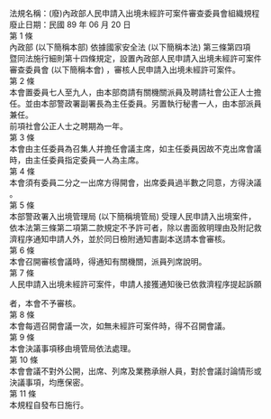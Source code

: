 法規名稱：(廢)內政部人民申請入出境未經許可案件審查委員會組織規程  
廢止日期：民國 89 年 06 月 20 日  
第 1 條  
內政部 (以下簡稱本部) 依據國家安全法 (以下簡稱本法) 第三條第四項  
暨同法施行細則第十四條規定，設置內政部人民申請入出境未經許可案件  
審查委員會 (以下簡稱本會) ，審核人民申請入出境未經許可案件。  
第 2 條  
本會置委員七人至九人，由本部商請有關機關派員及聘請社會公正人士擔  
任。並由本部警政署副署長為主任委員。另置執行秘書一人，由本部派員  
兼任。  
前項社會公正人士之聘期為一年。  
第 3 條  
本會由主任委員為召集人并擔任會議主席，如主任委員因故不克出席會議  
時，由主任委員指定委員一人為主席。  
第 4 條  
本會須有委員二分之一出席方得開會，出席委員過半數之同意，方得決議  
。  
第 5 條  
本部警政署入出境管理局 (以下簡稱境管局) 受理人民申請入出境案件，  
依本法第三條第二項第二款規定不予許可者，除以書面敘明理由及附記救  
濟程序通知申請人外，並於同日檢附通知書副本送請本會審核。  
第 6 條  
本會召開審核會議時，得通知有關機關，派員列席說明。  
第 7 條  
人民申請入出境未經許可案件，申請人接獲通知後已依救濟程序提起訴願  


者，本會不予審核。  
第 8 條  
本會每週召開會議一次，如無未經許可案件時，得不召開會議。  
第 9 條  
本會決議事項移由境管局依法處理。  
第 10 條  
本會會議不對外公開，出席、列席及業務承辦人員，對於會議討論情形或  
決議事項，均應保密。  
第 11 條  
本規程自發布日施行。  


